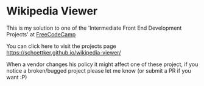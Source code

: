 # Wikipedia Viewer
This is my solution to one of the 'Intermediate Front End Development Projects' at [FreeCodeCamp](https://www.freecodecamp.com)


You can click here to visit the projects page <https://schoettker.github.io/wikipedia-viewer/>


When a vendor changes his policy it might affect one of these project, if you notice a broken/bugged project please let me know (or submit a PR if you want :P)
